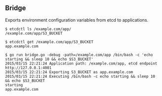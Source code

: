 ## Bridge

Exports environment configuration variables from etcd to applications.

```
$ etcdctl ls /example.com/app/
/example.com/app/S3_BUCKET

$ etcdctl get /example.com/app/S3_BUCKET
app.example.com

$ go run bridge.go -debug -path=/example.com/app /bin/bash -c 'echo starting && sleep 10 && echo $S3_BUCKET'
2015/03/15 22:21:24 Application path: /example.com/app, etcd endpoint http://127.0.0.1:4001
2015/03/15 22:21:24 Exporting S3_BUCKET as app.example.com
2015/03/15 22:21:24 Executing /bin/bash -c echo starting && sleep 10 && echo $S3_BUCKET
starting
app.example.com
```
